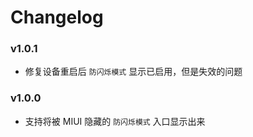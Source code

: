 # Changelog

### v1.0.1

- 修复设备重启后 `防闪烁模式` 显示已启用，但是失效的问题

### v1.0.0

- 支持将被 MIUI 隐藏的 `防闪烁模式` 入口显示出来
